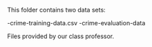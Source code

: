This folder contains two data sets:

  -crime-training-data.csv
  -crime-evaluation-data

Files provided by our class professor.
